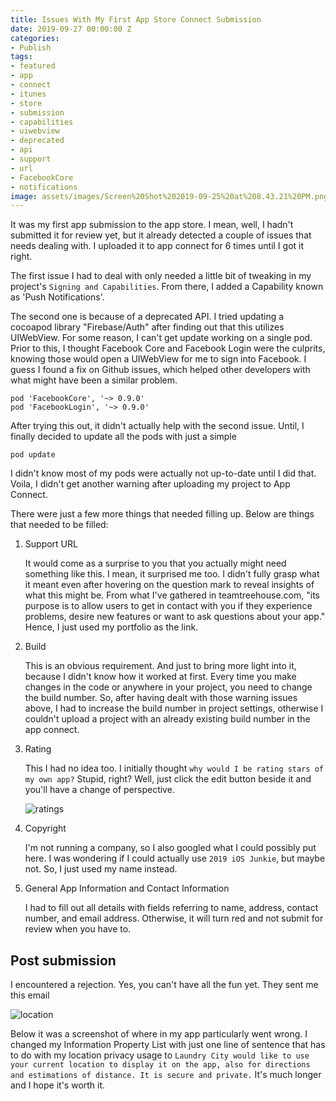 ```yaml
---
title: Issues With My First App Store Connect Submission
date: 2019-09-27 00:00:00 Z
categories:
- Publish
tags:
- featured
- app
- connect
- itunes
- store
- submission
- capabilities
- uiwebview
- deprecated
- api
- support
- url
- FacebookCore
- notifications
image: assets/images/Screen%20Shot%202019-09-25%20at%208.43.21%20PM.png
---
```


It was my first app submission to the app store. I mean, well, I hadn't submitted it for review yet, but it already detected a couple of issues that needs dealing with. I uploaded it to app connect for 6 times until I got it right. 

The first issue I had to deal with only needed a little bit of tweaking in my project's `Signing and Capabilities`. From there, I added a Capability known as 'Push Notifications'.

The second one is because of a deprecated API. I tried updating a cocoapod library "Firebase/Auth" after finding out that this utilizes UIWebView. For some reason, I can't get update working on a single pod. Prior to this, I thought Facebook Core and Facebook Login were the culprits, knowing those would open a UIWebView for me to sign into Facebook. I guess I found a fix on Github issues, which helped other developers with what might have been a similar problem.

```
pod 'FacebookCore', '~> 0.9.0'
pod 'FacebookLogin', '~> 0.9.0'
```

After trying this out, it didn't actually help with the second issue. Until, I finally decided to  update all the pods with just a simple
```
pod update
```

I didn't know most of my pods were actually not up-to-date until I did that. Voila, I didn't get another warning after uploading my project to App Connect. 

There were just a few more things that needed filling up. Below are things that needed to be filled:

1. Support URL
	
	It would come as a surprise to you that you actually might need something like this. I mean, it surprised me too. I didn't fully grasp what it meant even after  hovering on the question mark to reveal insights of what this might be. From what I've gathered in teamtreehouse.com, "its purpose is to allow users to get in contact with you if they experience problems, desire new features or want to ask questions about your app." Hence, I just used my portfolio as the link.
	
2. Build
  
	This is an obvious requirement. And just to bring more light into it, because I didn't know how it worked at first. Every time you make changes in the code or anywhere in your project, you need to change the build number. So, after having dealt with those warning issues above, I had to increase the build number in project settings, otherwise I couldn't upload a project with an already existing build number in the app connect.

3. Rating

	This I had no idea too. I initially thought `why would I be rating stars of my own app?` Stupid, right? Well, just click the edit button beside it and you'll have a change of perspective.

 	![ratings](/blog/assets/images/Screen%20Shot%202019-09-27%20at%204.09.36%20PM.png)
	
4. Copyright

	I'm not running a company, so I also googled what I could possibly put here. I was wondering if I could actually use `2019 iOS Junkie`, but maybe not. So, I just used my name instead. 
	
5. General App Information and Contact Information

	I had to fill out all details with fields referring to name, address, contact number, and email address. Otherwise, it will turn red and not submit for review when you have to.
	
## Post submission

I encountered a rejection. Yes, you can't have all the fun yet. They sent me this email

![location](/blog/assets/images/Screen%20Shot%202019-09-27%20at%2010.45.05%20AM.png)

Below it was a screenshot of where in my app particularly went wrong. I changed my Information Property List with just one line of sentence that has to do with my location privacy usage to `Laundry City would like to use your current location to display it on the app, also for directions and estimations of distance. It is secure and private.` It's much longer and I hope it's worth it.
